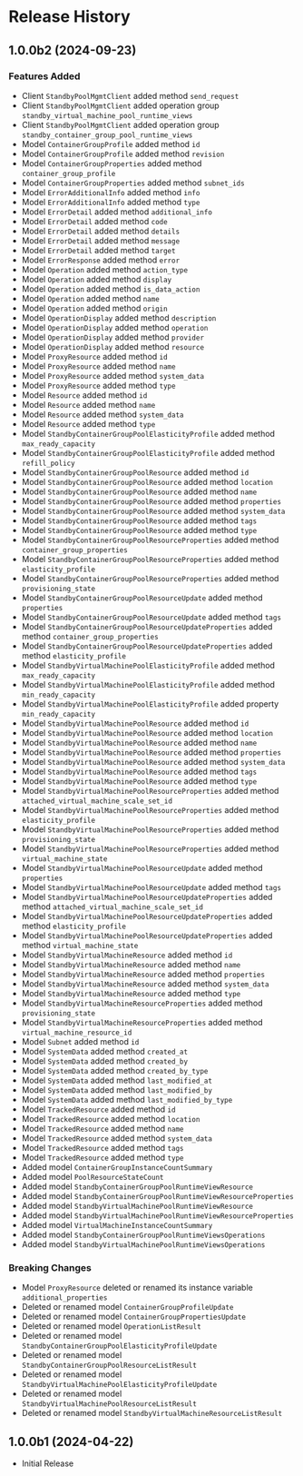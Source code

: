 # Release History

## 1.0.0b2 (2024-09-23)

### Features Added

  - Client `StandbyPoolMgmtClient` added method `send_request`
  - Client `StandbyPoolMgmtClient` added operation group `standby_virtual_machine_pool_runtime_views`
  - Client `StandbyPoolMgmtClient` added operation group `standby_container_group_pool_runtime_views`
  - Model `ContainerGroupProfile` added method `id`
  - Model `ContainerGroupProfile` added method `revision`
  - Model `ContainerGroupProperties` added method `container_group_profile`
  - Model `ContainerGroupProperties` added method `subnet_ids`
  - Model `ErrorAdditionalInfo` added method `info`
  - Model `ErrorAdditionalInfo` added method `type`
  - Model `ErrorDetail` added method `additional_info`
  - Model `ErrorDetail` added method `code`
  - Model `ErrorDetail` added method `details`
  - Model `ErrorDetail` added method `message`
  - Model `ErrorDetail` added method `target`
  - Model `ErrorResponse` added method `error`
  - Model `Operation` added method `action_type`
  - Model `Operation` added method `display`
  - Model `Operation` added method `is_data_action`
  - Model `Operation` added method `name`
  - Model `Operation` added method `origin`
  - Model `OperationDisplay` added method `description`
  - Model `OperationDisplay` added method `operation`
  - Model `OperationDisplay` added method `provider`
  - Model `OperationDisplay` added method `resource`
  - Model `ProxyResource` added method `id`
  - Model `ProxyResource` added method `name`
  - Model `ProxyResource` added method `system_data`
  - Model `ProxyResource` added method `type`
  - Model `Resource` added method `id`
  - Model `Resource` added method `name`
  - Model `Resource` added method `system_data`
  - Model `Resource` added method `type`
  - Model `StandbyContainerGroupPoolElasticityProfile` added method `max_ready_capacity`
  - Model `StandbyContainerGroupPoolElasticityProfile` added method `refill_policy`
  - Model `StandbyContainerGroupPoolResource` added method `id`
  - Model `StandbyContainerGroupPoolResource` added method `location`
  - Model `StandbyContainerGroupPoolResource` added method `name`
  - Model `StandbyContainerGroupPoolResource` added method `properties`
  - Model `StandbyContainerGroupPoolResource` added method `system_data`
  - Model `StandbyContainerGroupPoolResource` added method `tags`
  - Model `StandbyContainerGroupPoolResource` added method `type`
  - Model `StandbyContainerGroupPoolResourceProperties` added method `container_group_properties`
  - Model `StandbyContainerGroupPoolResourceProperties` added method `elasticity_profile`
  - Model `StandbyContainerGroupPoolResourceProperties` added method `provisioning_state`
  - Model `StandbyContainerGroupPoolResourceUpdate` added method `properties`
  - Model `StandbyContainerGroupPoolResourceUpdate` added method `tags`
  - Model `StandbyContainerGroupPoolResourceUpdateProperties` added method `container_group_properties`
  - Model `StandbyContainerGroupPoolResourceUpdateProperties` added method `elasticity_profile`
  - Model `StandbyVirtualMachinePoolElasticityProfile` added method `max_ready_capacity`
  - Model `StandbyVirtualMachinePoolElasticityProfile` added method `min_ready_capacity`
  - Model `StandbyVirtualMachinePoolElasticityProfile` added property `min_ready_capacity`
  - Model `StandbyVirtualMachinePoolResource` added method `id`
  - Model `StandbyVirtualMachinePoolResource` added method `location`
  - Model `StandbyVirtualMachinePoolResource` added method `name`
  - Model `StandbyVirtualMachinePoolResource` added method `properties`
  - Model `StandbyVirtualMachinePoolResource` added method `system_data`
  - Model `StandbyVirtualMachinePoolResource` added method `tags`
  - Model `StandbyVirtualMachinePoolResource` added method `type`
  - Model `StandbyVirtualMachinePoolResourceProperties` added method `attached_virtual_machine_scale_set_id`
  - Model `StandbyVirtualMachinePoolResourceProperties` added method `elasticity_profile`
  - Model `StandbyVirtualMachinePoolResourceProperties` added method `provisioning_state`
  - Model `StandbyVirtualMachinePoolResourceProperties` added method `virtual_machine_state`
  - Model `StandbyVirtualMachinePoolResourceUpdate` added method `properties`
  - Model `StandbyVirtualMachinePoolResourceUpdate` added method `tags`
  - Model `StandbyVirtualMachinePoolResourceUpdateProperties` added method `attached_virtual_machine_scale_set_id`
  - Model `StandbyVirtualMachinePoolResourceUpdateProperties` added method `elasticity_profile`
  - Model `StandbyVirtualMachinePoolResourceUpdateProperties` added method `virtual_machine_state`
  - Model `StandbyVirtualMachineResource` added method `id`
  - Model `StandbyVirtualMachineResource` added method `name`
  - Model `StandbyVirtualMachineResource` added method `properties`
  - Model `StandbyVirtualMachineResource` added method `system_data`
  - Model `StandbyVirtualMachineResource` added method `type`
  - Model `StandbyVirtualMachineResourceProperties` added method `provisioning_state`
  - Model `StandbyVirtualMachineResourceProperties` added method `virtual_machine_resource_id`
  - Model `Subnet` added method `id`
  - Model `SystemData` added method `created_at`
  - Model `SystemData` added method `created_by`
  - Model `SystemData` added method `created_by_type`
  - Model `SystemData` added method `last_modified_at`
  - Model `SystemData` added method `last_modified_by`
  - Model `SystemData` added method `last_modified_by_type`
  - Model `TrackedResource` added method `id`
  - Model `TrackedResource` added method `location`
  - Model `TrackedResource` added method `name`
  - Model `TrackedResource` added method `system_data`
  - Model `TrackedResource` added method `tags`
  - Model `TrackedResource` added method `type`
  - Added model `ContainerGroupInstanceCountSummary`
  - Added model `PoolResourceStateCount`
  - Added model `StandbyContainerGroupPoolRuntimeViewResource`
  - Added model `StandbyContainerGroupPoolRuntimeViewResourceProperties`
  - Added model `StandbyVirtualMachinePoolRuntimeViewResource`
  - Added model `StandbyVirtualMachinePoolRuntimeViewResourceProperties`
  - Added model `VirtualMachineInstanceCountSummary`
  - Added model `StandbyContainerGroupPoolRuntimeViewsOperations`
  - Added model `StandbyVirtualMachinePoolRuntimeViewsOperations`

### Breaking Changes

  - Model `ProxyResource` deleted or renamed its instance variable `additional_properties`
  - Deleted or renamed model `ContainerGroupProfileUpdate`
  - Deleted or renamed model `ContainerGroupPropertiesUpdate`
  - Deleted or renamed model `OperationListResult`
  - Deleted or renamed model `StandbyContainerGroupPoolElasticityProfileUpdate`
  - Deleted or renamed model `StandbyContainerGroupPoolResourceListResult`
  - Deleted or renamed model `StandbyVirtualMachinePoolElasticityProfileUpdate`
  - Deleted or renamed model `StandbyVirtualMachinePoolResourceListResult`
  - Deleted or renamed model `StandbyVirtualMachineResourceListResult`

## 1.0.0b1 (2024-04-22)

* Initial Release
